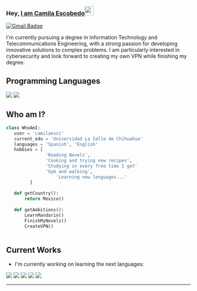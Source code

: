### Hey, [I am Camila Escobedo](https://www.youtube.com/channel/UCietjxpksncMdOUkycv5nqA)<img src="https://media.giphy.com/media/hvRJCLFzcasrR4ia7z/giphy.gif" width="25px">

[![Gmail Badge](https://img.shields.io/badge/-milaescs@gmail.com-c14438?style=flat-square&logo=Gmail&logoColor=white&link=mailto:asterp04@gmail.com)](mailto:asterp04@gmail.com) 

I'm currently pursuing a degree in Information Technology and Telecommunications Engineering, with a strong passion for developing innovative solutions to complex problems. I am particularly interested in cybersecurity and look forward to creating my own VPN while finishing my degree.

## Programming Languages
 <img src = 'https://img.shields.io/badge/python-3670A0?style=for-the-badge&logo=python&logoColor=ffdd54'/>
 <img src = 'https://img.shields.io/badge/html5-%23E34F26.svg?style=for-the-badge&logo=html5&logoColor=white'/>
 
 ## Who am I?
 ```python
 class WhoAmI:
 	user = 'camilaescc'
	current_edu = 'Universidad La Salle de Chihuahua'
	languages = 'Spanish', 'English'
	hobbies = [
				'Reading Novels',
				'Cooking and trying new recipes',
				'Studying in every free time I get'
				'Gym and walking',
        			'Learning new lenguages...'
	  	  ]
	
	def getCountry():
		return Mexico()
	
	def getAmbitions():
		LearnMandarin()
		FinishMyNovels()
 		CreateVPN()
	
 ```
 
## Current Works
 * I'm currently working on learning the next languages:
 <img src = 'https://img.shields.io/badge/c-%2300599C.svg?style=for-the-badge&logo=c&logoColor=white'/>
 <img src = 'https://img.shields.io/badge/c++-%2300599C.svg?style=for-the-badge&logo=c%2B%2B&logoColor=white'/>
 <img src = 'https://img.shields.io/badge/java-%23ED8B00.svg?style=for-the-badge&logo=openjdk&logoColor=white'/>
 <img src = 'https://img.shields.io/badge/javascript-%23323330.svg?style=for-the-badge&logo=javascript&logoColor=%23F7DF1E'/>
 <img src = 'https://img.shields.io/badge/kotlin-%237F52FF.svg?style=for-the-badge&logo=kotlin&logoColor=white'/>
 
 -------
